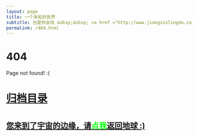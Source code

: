 ```yaml
---
layout: page
title: 一个未知的世界
subtitle: 也是你会找 &nbsp;&nbsp; <a href ="http://www.jiangxinlingdu.com/arch.html">架构</a>&nbsp;&nbsp; <a href ="http://www.jiangxinlingdu.com/life.html">生活故事</a>&nbsp;&nbsp; <a href ="http://www.jiangxinlingdu.com/jvm.html">JVM</a>&nbsp;&nbsp; <a href ="http://www.jiangxinlingdu.com/spring-boot.html">Spring Boot</a>&nbsp;&nbsp; <a href ="http://www.jiangxinlingdu.com/spring-cloud.html">Spring Cloud</a>
permalink: /404.html
---
```


# 404

Page not found! :(

<h1><a href ="http://www.jiangxinlingdu.com/archives.html">归档目录</a><h1>

<h2><a href="http://www.jiangxinlingdu.com/archives.html">您来到了宇宙的边缘，请<span style="color:#00FF00">点我</span>返回地球 :)</a></h2>

